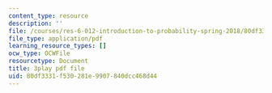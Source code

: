 ```yaml
---
content_type: resource
description: ''
file: /courses/res-6-012-introduction-to-probability-spring-2018/80df3331f530281e9907840dcc468d44_qinepPxDUcY.pdf
file_type: application/pdf
learning_resource_types: []
ocw_type: OCWFile
resourcetype: Document
title: 3play pdf file
uid: 80df3331-f530-281e-9907-840dcc468d44
---
```

